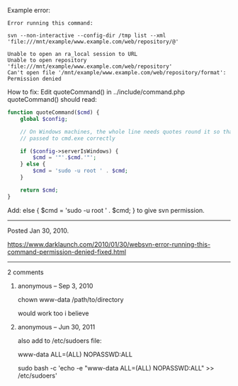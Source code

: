 Example error:
```
Error running this command:

svn --non-interactive --config-dir /tmp list --xml 'file:///mnt/example/www.example.com/web/repository/@'

Unable to open an ra_local session to URL
Unable to open repository 'file:///mnt/example/www.example.com/web/repository'
Can't open file '/mnt/example/www.example.com/web/repository/format': Permission denied
```

How to fix:
Edit quoteCommand() in ../include/command.php quoteCommand() should read:

```php
function quoteCommand($cmd) {
    global $config;

    // On Windows machines, the whole line needs quotes round it so that it's
    // passed to cmd.exe correctly

    if ($config->serverIsWindows) {
        $cmd = '"'.$cmd.'"';
    } else {
        $cmd = 'sudo -u root ' . $cmd;
    }

    return $cmd;
}
```

Add: else { $cmd = 'sudo -u root ' . $cmd; } to give svn permission.

---

Posted Jan 30, 2010.

https://www.darklaunch.com/2010/01/30/websvn-error-running-this-command-permission-denied-fixed.html

---

2 comments

<ol>
    <li>
        <div>
            anonymous &ndash; Sep 3, 2010
            <div>
                <p>chown www-data /path/to/directory</p><p>would work too i believe</p>
            </div>
        </div>
    </li>
    <li>
        <div>
            anonymous &ndash; Jun 30, 2011
            <div>
                <p>also add to /etc/sudoers file:</p><p>www-data ALL=(ALL) NOPASSWD:ALL</p><p></p><p></p><p>sudo bash -c 'echo -e "www-data ALL=(ALL) NOPASSWD:ALL" &gt;&gt; /etc/sudoers'</p>
            </div>
        </div>
    </li>
</ol>
